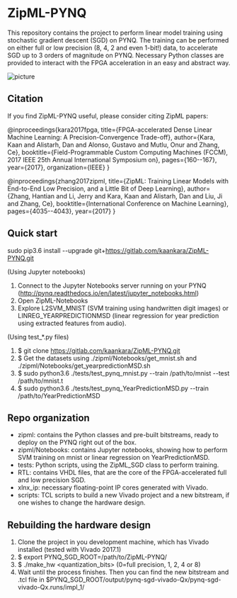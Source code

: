 # ZipML-PYNQ

This repository contains the project to perform linear model training using stochastic gradient descent (SGD) on PYNQ.
The training can be performed on either full or low precision (8, 4, 2 and even 1-bit!) data, to accelerate SGD up to 3 orders of magnitude on PYNQ.
Necessary Python classes are provided to interact with the FPGA acceleration in an easy and abstract way.

![picture](arch.png)

## Citation

If you find ZipML-PYNQ useful, please consider citing ZipML papers:

@inproceedings{kara2017fpga,
  title={FPGA-accelerated Dense Linear Machine Learning: A Precision-Convergence Trade-off},
  author={Kara, Kaan and Alistarh, Dan and Alonso, Gustavo and Mutlu, Onur and Zhang, Ce},
  booktitle={Field-Programmable Custom Computing Machines (FCCM), 2017 IEEE 25th Annual International Symposium on},
  pages={160--167},
  year={2017},
  organization={IEEE}
}

@inproceedings{zhang2017zipml,
  title={ZipML: Training Linear Models with End-to-End Low Precision, and a Little Bit of Deep Learning},
  author={Zhang, Hantian and Li, Jerry and Kara, Kaan and Alistarh, Dan and Liu, Ji and Zhang, Ce},
  booktitle={International Conference on Machine Learning},
  pages={4035--4043},
  year={2017}
}

## Quick start

sudo pip3.6 install --upgrade git+https://gitlab.com/kaankara/ZipML-PYNQ.git

(Using Jupyter notebooks)
1. Connect to the Jupyter Notebooks server running on your PYNQ (http://pynq.readthedocs.io/en/latest/jupyter_notebooks.html)
2. Open ZipML-Notebooks
3. Explore L2SVM_MNIST (SVM training using handwritten digit images) or LINREG_YEARPREDICTIONMSD (linear regression for year prediction using extracted features from audio).

(Using test_*.py files)
1. $ git clone https://gitlab.com/kaankara/ZipML-PYNQ.git
2. $ Get the datasets using ./zipml/Notebooks/get_mnist.sh and ./zipml/Notebooks/get_yearpredictionMSD.sh
3. $ sudo python3.6 ./tests/test_pynq_mnist.py --train /path/to/mnist --test /path/to/mnist.t
4. $ sudo python3.6 ./tests/test_pynq_YearPredictionMSD.py --train /path/to/YearPredictionMSD

## Repo organization

- zipml: contains the Python classes and pre-built bitstreams, ready to deploy on the PYNQ right out of the box.
- zipml/Notebooks: contains Jupyter notebooks, showing how to perform SVM training on mnist or linear regression on YearPredictionMSD.
- tests: Python scripts, using the ZipML_SGD class to perform training.
- RTL: contains VHDL files, that are the core of the FPGA-accelerated full and low precision SGD.
- xlnx_ip: necessary floating-point IP cores generated with Vivado.
- scripts: TCL scripts to build a new Vivado project and a new bitstream, if one wishes to change the hardware design.

## Rebuilding the hardware design

1. Clone the project in you development machine, which has Vivado installed (tested with Vivado 2017.1)
2. $ export PYNQ_SGD_ROOT=/path/to/ZipML-PYNQ/
3. $ ./make_hw <quantization_bits> (0=full precision, 1, 2, 4 or 8)
4. Wait until the process finishes. Then you can find the new bitstream and .tcl file in $PYNQ_SGD_ROOT/output/pynq-sgd-vivado-Qx/pynq-sgd-vivado-Qx.runs/impl_1/